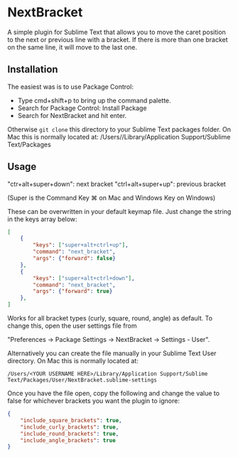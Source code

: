 # NextBracket

A simple plugin for Sublime Text that allows you to move the caret position to the next or previous line with a bracket. If there is more than one bracket on the same line, it will move to the last one.

## Installation
The easiest was is to use Package Control:
 - Type cmd+shift+p to bring up the command palette.
 - Search for Package Control: Install Package
 - Search for NextBracket and hit enter.

Otherwise `git clone` this directory to your Sublime Text packages folder. On Mac this is normally located at:
/Users/<YOUR USERNAME HERE>/Library/Application Support/Sublime Text/Packages

## Usage
"ctr+alt+super+down": next bracket
"ctrl+alt+super+up": previous bracket

(Super is the Command Key ⌘ on Mac and Windows Key on Windows)

These can be overwritten in your default keymap file. Just change the string in the keys array below:

```json
[
    {
        "keys": ["super+alt+ctrl+up"],
        "command": "next_bracket",
        "args": {"forward": false}
    },
    {
        "keys": ["super+alt+ctrl+down"], 
        "command": "next_bracket", 
        "args": {"forward": true}
    },
]
```

Works for all bracket types (curly, square, round, angle) as default. To change this, open the user settings file from 

"Preferences -> Package Settings -> NextBracket -> Settings - User". 

Alternatively you can create the file manually in your Sublime Text User directory. On Mac this is normally located at:

`/Users/<YOUR USERNAME HERE>/Library/Application Support/Sublime Text/Packages/User/NextBracket.sublime-settings`

Once you have the file open, copy the following and change the value to false for whichever brackets you want the plugin to ignore:

```json
{
    "include_square_brackets": true,
    "include_curly_brackets": true,
    "include_round_brackets": true,
    "include_angle_brackets": true
}
```




